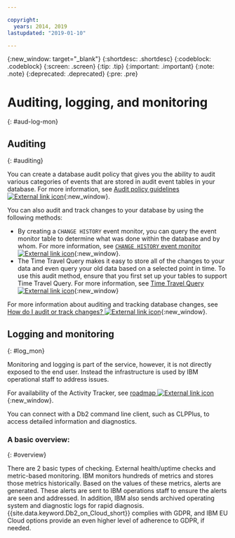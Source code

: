 ```yaml
---

copyright:
  years: 2014, 2019
lastupdated: "2019-01-10"

---
```


<!-- Attribute definitions --> 
{:new_window: target="_blank"}
{:shortdesc: .shortdesc}
{:codeblock: .codeblock}
{:screen: .screen}
{:tip: .tip}
{:important: .important}
{:note: .note}
{:deprecated: .deprecated}
{:pre: .pre}

# Auditing, logging, and monitoring
{: #aud-log-mon}

## Auditing
{: #auditing}

You can create a database audit policy that gives you the ability to audit various categories of events that are stored in audit event tables in your database. For more information, see [Audit policy guidelines ![External link icon](../../icons/launch-glyph.svg "External link icon")](https://www.ibm.com/support/knowledgecenter/SS6NHC/com.ibm.swg.im.dashdb.security.doc/doc/audit_policy_guidelines.html){:new_window}.

You can also audit and track changes to your database by using the following methods:
* By creating a `CHANGE HISTORY` event monitor, you can query the event monitor table to determine what was done within the database and by whom. For more information, see [`CHANGE HISTORY` event monitor ![External link icon](../../icons/launch-glyph.svg "External link icon")](https://www.ibm.com/support/knowledgecenter/en/SSEPGG_11.1.0/com.ibm.db2.luw.sql.ref.doc/doc/r0059363.html){:new_window}.
* The Time Travel Query makes it easy to store all of the changes to your data and even query your old data based on a selected point in time. To use this audit method, ensure that you first set up your tables to support Time Travel Query. For more information, see [Time Travel Query ![External link icon](../../icons/launch-glyph.svg "External link icon")](https://developer.ibm.com/answers/questions/426878/how-do-i-use-time-travel-query-in-db2-or-db2-on-cl/){:new_window}

For more information about auditing and tracking database changes, see [How do I audit or track changes? ![External link icon](../../icons/launch-glyph.svg "External link icon")](https://developer.ibm.com/answers/questions/427780/how-can-i-audit-or-track-changes-dropped-tables-to.html){:new_window}.

## Logging and monitoring
{: #log_mon}

Monitoring and logging is part of the service, however, it is not directly exposed to the end user. Instead the infrastructure is used by IBM operational staff to address issues.  

For availability of the Activity Tracker, see [roadmap ![External link icon](../../icons/launch-glyph.svg "External link icon")](https://ibm.biz/db2oncloud-roadmap){:new_window}.

You can connect with a Db2 command line client, such as CLPPlus, to access detailed information and diagnostics.

### A basic overview:
{: #overview}

There are 2 basic types of checking. External health/uptime checks and metric-based monitoring. IBM monitors hundreds of metrics and stores those metrics historically. Based on the values of these metrics, alerts are generated. These alerts are sent to IBM operations staff to ensure the alerts are seen and addressed. In addition, IBM also sends archived operating system and diagnostic logs for rapid diagnosis. {{site.data.keyword.Db2_on_Cloud_short}} complies with GDPR, and IBM EU Cloud options provide an even higher level of adherence to GDPR, if needed.
